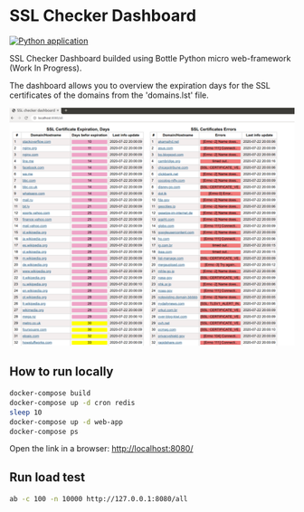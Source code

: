 # SSL Checker Dashboard

[![Python application](https://github.com/vensder/ssl-checker-dashboard/workflows/Python%20application/badge.svg)](https://github.com/vensder/ssl-checker-dashboard/actions?query=workflow%3A%22Python+application%22)

SSL Checker Dashboard builded using Bottle Python micro web-framework (Work In Progress).

The dashboard allows you to overview the expiration days for the SSL certificates of the domains from the 'domains.lst' file.

![SSL Checker Dashboard](./img/screenshot.png?raw=true)

## How to run locally

```bash
docker-compose build
docker-compose up -d cron redis
sleep 10
docker-compose up -d web-app
docker-compose ps
```

Open the link in a browser: <http://localhost:8080/>

## Run load test

```bash
ab -c 100 -n 10000 http://127.0.0.1:8080/all
```
